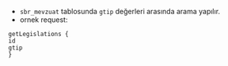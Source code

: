 - `sbr_mevzuat` tablosunda `gtip` değerleri arasında arama yapılır.
- ornek request:
```
getLegislations {
id
gtip
}
```